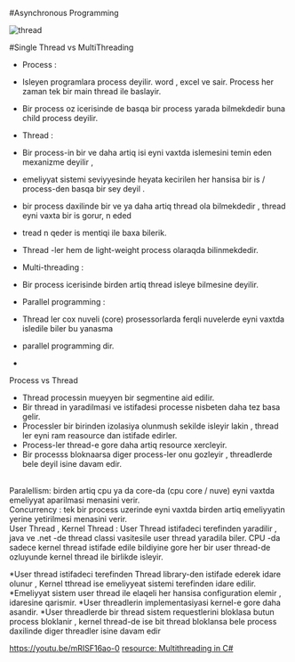 #Asynchronous Programming

![thread](https://user-images.githubusercontent.com/44087592/145332099-b4c689ca-7831-4fbb-af12-ba9455de9faf.png)


#Single Thread vs MultiThreading
- Process :
- Isleyen programlara process deyilir. word , excel ve sair. Process her zaman tek bir main thread ile baslayir.
- Bir process oz icerisinde de basqa bir process yarada bilmekdedir buna child process deyilir.

- Thread :
 
- Bir process-in bir ve daha artiq isi eyni vaxtda islemesini temin eden mexanizme  deyilir ,
- emeliyyat sistemi seviyyesinde heyata kecirilen her hansisa bir is / process-den basqa bir sey deyil .
- bir process daxilinde bir ve ya daha artiq thread ola bilmekdedir , thread eyni vaxta bir is gorur, n eded
- tread n qeder is mentiqi ile baxa bilerik.
- Thread -ler hem de light-weight process olaraqda bilinmekdedir.
- Multi-threading : 
- Bir process icerisinde birden artiq thread isleye bilmesine deyilir.
- Parallel programming : 
- Thread ler cox nuveli (core) prosessorlarda ferqli nuvelerde eyni vaxtda isledile biler  bu yanasma
- parallel programming dir.
- 

Process vs Thread
- Thread processin mueyyen bir segmentine aid edilir.
- Bir thread in yaradilmasi ve istifadesi processe nisbeten daha tez basa gelir.
- Processler bir birinden izolasiya olunmush sekilde isleyir lakin , thread ler eyni ram reasource dan istifade edirler.
- Process-ler thread-e gore daha artiq resource xercleyir.
- Bir processs bloknaarsa diger process-ler onu gozleyir , threadlerde bele deyil  isine davam edir.

<br>
Paralellism: 
birden artiq cpu ya da core-da (cpu core / nuve) eyni  vaxtda  emeliyyat aparilmasi menasini verir.
<br>
Concurrency :
tek bir process uzerinde eyni vaxtda birden artiq emeliyyatin yerine yetirilmesi menasini verir.
<br>
User Thread , Kernel Thread :
User Thread istifadeci terefinden yaradilir , java ve  .net -de thread classi vasitesile user thread yaradila biler.
CPU -da sadece kernel thread istifade edile bildiyine gore her bir user thread-de ozluyunde kernel thread ile birlikde isleyir.

*User thread istifadeci terefinden Thread library-den istifade ederek idare olunur ,
Kernel tthread ise emeliyyeat sistemi terefinden idare edilir.
*Emeliyyat sistem user thread ile elaqeli her hansisa configuration elemir , idaresine qarismir.
*User threadlerin implementasiyasi kernel-e gore daha asandir.
*User threadlerde bir thread sistem requestlerini bloklasa butun process bloklanir , kernel thread-de 
ise bit thread bloklansa bele process daxilinde diger threadler isine davam edir 

https://youtu.be/mRISF16ao-0
[resource: Multithreading in C#](https://dotnettutorials.net/lesson/multithreading-in-csharp/)
